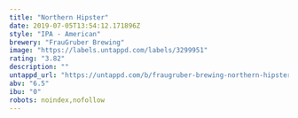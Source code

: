 ```yaml
---
title: "Northern Hipster"
date: 2019-07-05T13:54:12.171896Z
style: "IPA - American"
brewery: "FrauGruber Brewing"
image: "https://labels.untappd.com/labels/3299951"
rating: "3.82"
description: ""
untappd_url: "https://untappd.com/b/fraugruber-brewing-northern-hipster/3299951"
abv: "6.5"
ibu: "0"
robots: noindex,nofollow
---
```

